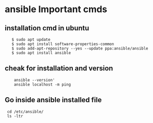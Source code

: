# ansible Important cmds 

## installation cmd in ubuntu 
```
   $ sudo apt update
   $ sudo apt install software-properties-common
   $ sudo add-apt-repository --yes --update ppa:ansible/ansible
   $ sudo apt install ansible
```
## cheak for installation and version
```
    ansible --version'
    ansible localhost -m ping 
```

## Go inside ansible installed file
``` 
 cd /etc/ansible/
 ls -ltr
 ```
